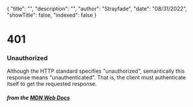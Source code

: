 {
    "title": "",
    "description": "",
    "author": "Strayfade",
    "date": "08/31/2022",
    "showTitle": false,
    "indexed": false
}
# 401 
### Unauthorized

Although the HTTP standard specifies "unauthorized", semantically this response means "unauthenticated". That is, the client must authenticate itself to get the requested response.

#### *from the [MDN Web Docs](https://developer.mozilla.org/en-US/docs/Web/HTTP/Status)* 